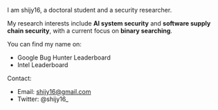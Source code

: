 I am shijy16, a doctoral student and a security researcher.

My research interests include **AI system security** and **software supply chain security**, with a current focus on **binary searching**.

You can find my name on:
- Google Bug Hunter Leaderboard
- Intel Leaderboard

Contact:
- Email: [shijy16@gmail.com](shijy16@gmail.com)
- Twitter: @shijy16_
